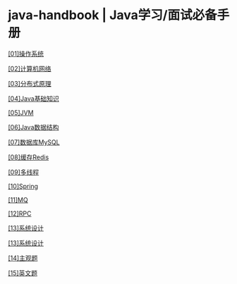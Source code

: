 # java-handbook | Java学习/面试必备手册

 [[01]操作系统](questions/[01]操作系统.md) 

 [[02]计算机网络](questions/[02]计算机网络.md) 

 [[03]分布式原理](questions/[03]分布式原理.md) 

 [[04]Java基础知识](questions/[04]Java基础知识.md) 

 [[05]JVM](questions/[05]JVM.md) 

 [[06]Java数据结构](questions/[06]Java数据结构.md) 

 [[07]数据库MySQL](questions/[07]数据库MySQL.md) 

 [[08]缓存Redis](questions/[08]缓存Redis.md) 

 [[09]多线程](questions/[09]多线程.md) 

 [[10]Spring](questions/[10]Spring.md) 

 [[11]MQ](questions/[11]MQ.md) 

 [[12]RPC](questions/[12]RPC.md) 

 [[13]系统设计](questions/[13]系统设计.md) 

 [[13]系统设计](questions/[13]系统设计.md) 

 [[14]主观题](questions/[14]主观题.md) 
 
 [[15]英文题](questions/[15]英文题.md) 
